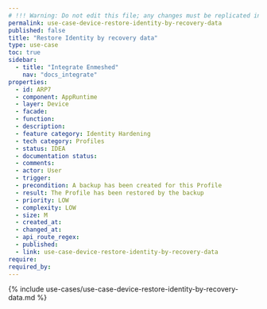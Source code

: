 ```yaml
---
# !!! Warning: Do not edit this file; any changes must be replicated in Excel !!!
permalink: use-case-device-restore-identity-by-recovery-data
published: false
title: "Restore Identity by recovery data"
type: use-case
toc: true
sidebar:
  - title: "Integrate Enmeshed"
    nav: "docs_integrate"
properties:
  - id: ARP7
  - component: AppRuntime
  - layer: Device
  - facade:
  - function:
  - description:
  - feature category: Identity Hardening
  - tech category: Profiles
  - status: IDEA
  - documentation status:
  - comments:
  - actor: User
  - trigger:
  - precondition: A backup has been created for this Profile
  - result: The Profile has been restored by the backup
  - priority: LOW
  - complexity: LOW
  - size: M
  - created_at:
  - changed_at:
  - api_route_regex:
  - published:
  - link: use-case-device-restore-identity-by-recovery-data
require:
required_by:
---
```


{% include use-cases/use-case-device-restore-identity-by-recovery-data.md %}
